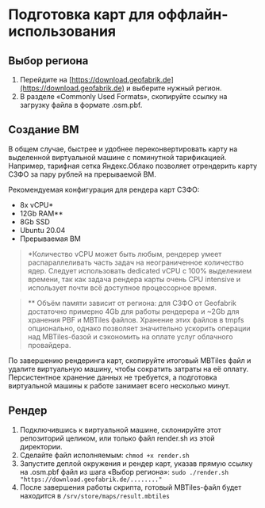 Подготовка карт для оффлайн-использования
========

## Выбор региона
1. Перейдите на [https://download.geofabrik.de](https://download.geofabrik.de) и выберите нужный регион.
2. В разделе «Commonly Used Formats», скопируйте ссылку на загрузку файла в формате .osm.pbf.

## Создание ВМ
В общем случае, быстрее и удобнее переконвертировать карту на выделенной виртуальной машине с поминутной тарификацией.
Например, тарифная сетка Яндекс.Облако позволяет отрендерить карту СЗФО за пару рублей на прерываемой ВМ. 

Рекомендуемая конфигурация для рендера карт СЗФО:
 - 8x vCPU*
 - 12Gb RAM**
 - 8Gb SSD
 - Ubuntu 20.04
 - Прерываемая ВМ

> *Количество vCPU может быть любым, рендерер умеет распараллеливать часть задач на неограниченное количество ядер. 
> Следует использовать dedicated vCPU с 100% выделением времени, так как задача рендера карты очень CPU intensive и 
> использует почти всё доступное процессорное время.

> ** Объём памяти зависит от региона: для СЗФО от Geofabrik достаточно примерно 4Gb для работы рендерера и ~2Gb 
> для хранения PBF и MBTiles файлов. Хранение этих файлов в tmpfs опционально, однако позволяет значительно ускорить 
> операции над MBTiles-базой и сэкономить на оплате услуг облачного провайдера.

По завершению рендеринга карт, скопируйте итоговый MBTiles файл и удалите виртуальную машину, чтобы сократить 
затраты на её оплату. Персистентное хранение данных не требуется, а подготовка виртуальной машины к работе занимает
всего несколько минут.

## Рендер
1. Подключившись к виртуальной машине, склонируйте этот репозиторий целиком, или только файл render.sh из этой директории.
2. Сделайте файл исполняемым: `chmod +x render.sh`
3. Запустите деплой окружения и рендер карт, указав прямую ссылку на .osm.pbf файл из шага «Выбор региона»:
   `sudo ./render.sh "https://download.geofabrik.de/........"`
4. После завершения работы скрипта, готовый MBTiles-файл будет находится в `/srv/store/maps/result.mbtiles`

